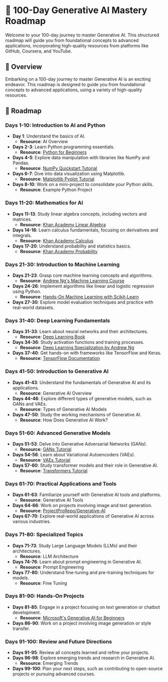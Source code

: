 # 🌟 100-Day Generative AI Mastery Roadmap

Welcome to your 100-day journey to master Generative AI. This structured roadmap will guide you from foundational concepts to advanced applications, incorporating high-quality resources from platforms like GitHub, Coursera, and YouTube.

## 🚀 Overview
Embarking on a 100-day journey to master Generative AI is an exciting endeavor. This roadmap is designed to guide you from foundational concepts to advanced applications, using a variety of high-quality resources.

## 📅 Roadmap

### Days 1-10: Introduction to AI and Python
- **Day 1**: Understand the basics of AI.
  - **Resource**: AI Overview
- **Days 2-3**: Learn Python programming essentials.
  - **Resource**: [Python for Beginners](https://www.youtube.com/link-to-python-course)
- **Days 4-5**: Explore data manipulation with libraries like NumPy and Pandas.
  - **Resource**: [NumPy Quickstart Tutorial](https://numpy.org/doc/stable/user/quickstart.html)
- **Days 6-7**: Dive into data visualization using Matplotlib.
  - **Resource**: [Matplotlib Pyplot Tutorial](https://matplotlib.org/stable/tutorials/introductory/pyplot.html)
- **Days 8-10**: Work on a mini-project to consolidate your Python skills.
  - **Resource**: Example Python Project

### Days 11-20: Mathematics for AI
- **Days 11-13**: Study linear algebra concepts, including vectors and matrices.
  - **Resource**: [Khan Academy Linear Algebra](https://www.khanacademy.org/math/linear-algebra)
- **Days 14-16**: Learn calculus fundamentals, focusing on derivatives and integrals.
  - **Resource**: [Khan Academy Calculus](https://www.khanacademy.org/math/calculus-1)
- **Days 17-20**: Understand probability and statistics basics.
  - **Resource**: [Khan Academy Probability](https://www.khanacademy.org/math/statistics-probability)

### Days 21-30: Introduction to Machine Learning
- **Days 21-23**: Grasp core machine learning concepts and algorithms.
  - **Resource**: [Andrew Ng's Machine Learning Course](https://www.coursera.org/learn/machine-learning)
- **Days 24-26**: Implement algorithms like linear and logistic regression using Python.
  - **Resource**: [Hands-On Machine Learning with Scikit-Learn](https://www.oreilly.com/library/view/hands-on-machine-learning/9781492032632/)
- **Days 27-30**: Explore model evaluation techniques and practice with real-world datasets.

### Days 31-40: Deep Learning Fundamentals
- **Days 31-33**: Learn about neural networks and their architectures.
  - **Resource**: [Deep Learning Book](https://www.deeplearningbook.org/)
- **Days 34-36**: Study activation functions and training processes.
  - **Resource**: [Deep Learning Specialization by Andrew Ng](https://www.coursera.org/specializations/deep-learning)
- **Days 37-40**: Get hands-on with frameworks like TensorFlow and Keras.
  - **Resource**: [TensorFlow Documentation](https://www.tensorflow.org/learn)

### Days 41-50: Introduction to Generative AI
- **Days 41-43**: Understand the fundamentals of Generative AI and its applications.
  - **Resource**: Generative AI Overview
- **Days 44-46**: Explore different types of generative models, such as GANs and VAEs.
  - **Resource**: Types of Generative AI Models
- **Days 47-50**: Study the working mechanisms of Generative AI.
  - **Resource**: How Does Generative AI Work?

### Days 51-60: Advanced Generative Models
- **Days 51-53**: Delve into Generative Adversarial Networks (GANs).
  - **Resource**: [GANs Tutorial](https://www.youtube.com/watch?v=kHLf-1EwvJM)
- **Days 54-56**: Learn about Variational Autoencoders (VAEs).
  - **Resource**: [VAEs Tutorial](https://www.youtube.com/watch?v=9zKuYvjFFS8)
- **Days 57-60**: Study transformer models and their role in Generative AI.
  - **Resource**: [Transformers Tutorial](https://www.youtube.com/watch?v=FWFA4DGuzSc)

### Days 61-70: Practical Applications and Tools
- **Days 61-63**: Familiarize yourself with Generative AI tools and platforms.
  - **Resource**: Generative AI Tools
- **Days 64-66**: Work on projects involving image and text generation.
  - **Resource**: [ProjectProRepo/Generative-AI](https://github.com/ProjectProRepo/Generative-AI)
- **Days 67-70**: Explore real-world applications of Generative AI across various industries.

### Days 71-80: Specialized Topics
- **Days 71-73**: Study Large Language Models (LLMs) and their architectures.
  - **Resource**: LLM Architecture
- **Days 74-76**: Learn about prompt engineering in Generative AI.
  - **Resource**: Prompt Engineering
- **Days 77-80**: Understand fine-tuning and pre-training techniques for models.
  - **Resource**: Fine Tuning

### Days 81-90: Hands-On Projects
- **Days 81-85**: Engage in a project focusing on text generation or chatbot development.
  - **Resource**: [Microsoft's Generative AI for Beginners](https://docs.microsoft.com/en-us/learn/paths/generative-ai/)
- **Days 86-90**: Work on a project involving image generation or style transfer.

### Days 91-100: Review and Future Directions
- **Days 91-95**: Review all concepts learned and refine your projects.
- **Days 96-98**: Explore emerging trends and research in Generative AI.
  - **Resource**: Emerging Trends
- **Days 99-100**: Plan your next steps, such as contributing to open-source projects or pursuing advanced courses.
